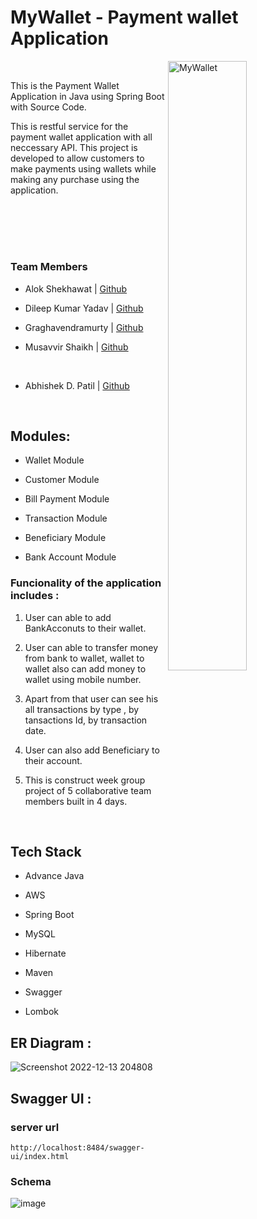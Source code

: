 # MyWallet - Payment wallet Application

<img src="https://user-images.githubusercontent.com/105943862/208486571-5d2a1eb9-b77e-4b70-975b-8128fcb8f86c.png" alt="MyWallet" width = "50%" align=right > 

</br>

This is the Payment Wallet Application in Java using Spring Boot with Source Code. 

This is restful service for the payment wallet application with all neccessary API. This project is developed to allow customers to make payments using wallets while making any purchase using the application. 

</br></br></br>
#
### Team Members 

 - Alok Shekhawat  |  [Github](https://github.com/aloks31)   <!-- Added Beneficiary Service Layer implemtation. Establish relationship between Beneficiary entity and Customer entity. -->

 - Dileep Kumar Yadav  |  [Github](https://github.com/dileep8920)  <!-- :  Responsible for creating the Wallet Module. Added Wallet Service Layer Implemetation. -->

 - Graghavendramurty |  [Github](https://github.com/GandhamRaghavendra)  <!-- :  Worked Transaction Service Layer Implementation and perform transaction related operations. -->

 - Musavvir Shaikh  |  [Github](https://github.com/shaikh9560)  <!-- :  Created Bank Acccount Service Layer and implementation of account related services. -->
</br>

 - Abhishek D. Patil |  [Github](https://github.com/abhishek-0713)  <!-- Resplonsible for building overall working flow of application. Implemented User Service Layer, validate login service layer. Bug Fixes, Handling Console Errors, All Exceptions Handling. -->

                     

</br>

## Modules:

-	Wallet Module

-	Customer Module

-	Bill Payment Module

-	Transaction Module

-	Beneficiary Module

-	Bank Account Module

### Funcionality of the application includes : 

1. User can able to add BankAcconuts to their wallet.

2. User can able to transfer money from bank to wallet, wallet to wallet also can add money to wallet using mobile number.

3. Apart from that user can see his all transactions by type , by tansactions Id, by transaction date. 

4. User can also add Beneficiary to their account. 

5. This is construct week group project of 5 collaborative team members built in 4 days.

</br>

## Tech Stack

- Advance Java

- AWS

- Spring Boot

- MySQL

- Hibernate

- Maven

- Swagger

- Lombok

## ER Diagram : 

![Screenshot 2022-12-13 204808](https://user-images.githubusercontent.com/105943862/208492068-2bda95cc-33dd-4f7e-849d-3c1a7738e5c5.png)


## Swagger UI :

### server url
`` http://localhost:8484/swagger-ui/index.html ``

### Schema

![image](https://user-images.githubusercontent.com/105943862/208501389-eb273f1a-38f0-4b7b-b522-8e8e75fa9d6d.png)

<!-- ### Swagger Run
![image](https://user-images.githubusercontent.com/105943862/208501739-22793eb1-f09a-439e-9f5f-4ea56bfe632c.png)
![image](https://user-images.githubusercontent.com/105943862/208501763-11c2b3ee-d3d8-47bc-bffe-7d836a35697f.png)
![image](https://user-images.githubusercontent.com/105943862/208501791-2ee582d9-c4b4-4863-b4e0-2e59d326ff29.png)
 -->
